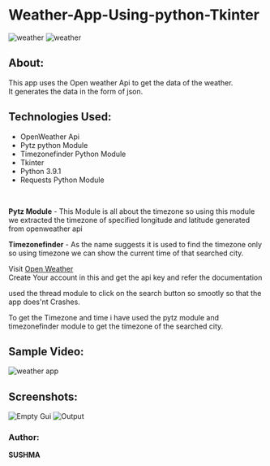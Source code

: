 # Weather-App-Using-python-Tkinter

![weather](https://img.shields.io/badge/GUI-Tkinter-orange?style=flat-square&logo=python) 
![weather](https://img.shields.io/badge/API-openweather-blue?style=flat-square&logo=api)

## About:
This app uses the Open weather Api to get the data of the weather. </br>
It generates the data in the form of json.</br>

## Technologies Used:
- OpenWeather Api
- Pytz python Module
- Timezonefinder Python Module
- Tkinter 
- Python 3.9.1
- Requests Python Module
</br>

**Pytz Module** - This Module is all about the timezone so using this module we extracted the timezone of specified longitude and latitude generated from openweather api</br>

**Timezonefinder** - As the name suggests it is used to find the timezone only so using timezone we can show the current time of that searched city.</br>

Visit [Open Weather](https://openweathermap.org/) </br>
Create Your account in this and get the api key and refer the documentation</br>

used the thread module to click on the search button so smootly so that the app does'nt Crashes.</br>

To get the Timezone and time i have used the pytz module and timezonefinder module to get the timezone of the searched city.</br>

## Sample Video:
![weather app](https://user-images.githubusercontent.com/87264935/163821347-f988efc2-79ea-40cd-acae-e6e4d780e49e.gif)

## Screenshots:
![Empty Gui](https://user-images.githubusercontent.com/87264935/163683668-f659b80e-2ef2-4553-99d2-6f0728c7a968.png)
![Output](https://user-images.githubusercontent.com/87264935/163683683-1b0c70c1-0c52-46d2-b7a9-962626c15238.png)

### Author:
**SUSHMA**
